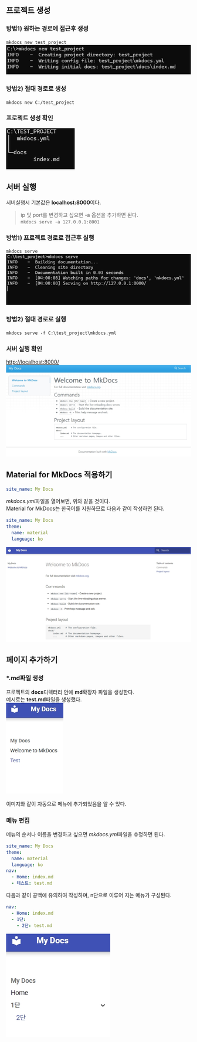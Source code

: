 
## 프로젝트 생성
### 방법1) 원하는 경로에 접근후 생성
`mkdocs new test_project`
![Screenshot](img/newProjectMake.png)
### 방법2) 절대 경로로 생성
`mkdocs new C:/test_project`
### 프로젝트 생성 확인
![Screenshot](img/newProjectDirTree.png)  
## 서버 실행
서버실행시 기본값은 **localhost:8000**이다.
>ip 및 port를 변경하고 싶으면 -a 옵션을 추가하면 된다.  
>`mkdocs serve -a 127.0.0.1:8001`
### 방법1) 프로젝트 경로로 접근후 실행
`mkdocs serve`
![Screenshot](img/newProjectServerStart.png)
### 방법2) 절대 경로로 실행
`mkdocs serve -f C:\test_project\mkdocs.yml`
### 서버 실행 확인
[http://localhost:8000/](http://localhost:8000/)  
![Screenshot](img/indexPage.jpeg)

## Material for MkDocs 적용하기
```mkdocs.yml
site_name: My Docs
```
*mkdocs.yml*파일을 열어보면, 위와 같을 것이다.  
Material for MkDocs는 한국어를 지원하므로 다음과 같이 작성하면 된다.
```mkdocs.yml
site_name: My Docs
theme: 
  name: material
  language: ko
```
![Screenshot](img/indexPage_material.jpeg)



## 페이지 추가하기
### *.md파일 생성
프로젝트의 **docs**디렉터리 안에 **md**확장자 파일을 생성한다.  
예시로는 **test.md**파일을 생성했다.  
![Screenshot](img/newPage.jpeg)

이미지와 같이 자동으로 메뉴에 추가되었음을 알 수 있다.
### 메뉴 편집
메뉴의 순서나 이름을 변경하고 싶으면 *mkdocs.yml*파일을 수정하면 된다.
```mkdocs.yml
site_name: My Docs
theme: 
  name: material
  language: ko
nav:
  - Home: index.md
  - 테스트: test.md
```

다음과 같이 공백에 유의하여 작성하며, n단으로 이루어 지는 메뉴가 구성된다.
```mkdocs.yml
nav:
  - Home: index.md
  - 1단: 
    - 2단: test.md
```
![Screenshot](img/navSample.jpeg)